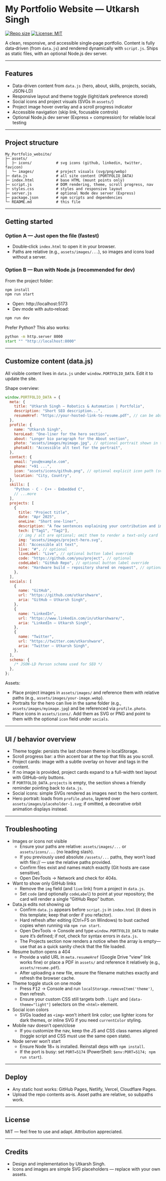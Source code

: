 # My Portfolio Website — Utkarsh Singh

[![Repo size](https://img.shields.io/github/repo-size/utkarshware/My_Portfolio_website?style=flat-square)](https://github.com/utkarshware/My_Portfolio_website)
[![License: MIT](https://img.shields.io/badge/license-MIT-lightgrey?style=flat-square)](#license)

A clean, responsive, and accessible single‑page portfolio. Content is fully data‑driven (from `data.js`) and rendered dynamically with `script.js`. Ships as static files, with an optional Node.js dev server.

---

## Features

- Data-driven content from `data.js` (hero, about, skills, projects, socials, JSON‑LD)
- Responsive layout and theme toggle (light/dark preference stored)
- Social icons and project visuals (SVGs in `assets/`)
- Project image hover overlay and a scroll progress indicator
- Accessible navigation (skip link, focusable controls)
- Optional Node.js dev server (Express + compression) for reliable local testing

---

## Project structure

```
My_Portfolio_website/
├─ assets/
│  ├─ icons/           # svg icons (github, linkedin, twitter, favicon)
│  └─ images/          # project visuals (svg/png/webp)
├─ data.js             # all site content (PORTFOLIO_DATA)
├─ index.html          # base HTML (mount points only)
├─ script.js           # DOM rendering, theme, scroll progress, nav
├─ styles.css          # styles and responsive layout
├─ server.js           # optional Node dev server (Express)
├─ package.json        # npm scripts and dependencies
└─ README.md           # this file
```

---

## Getting started

### Option A — Just open the file (fastest)

- Double‑click `index.html` to open it in your browser.
- Paths are relative (e.g., `assets/images/...`), so images and icons load without a server.

### Option B — Run with Node.js (recommended for dev)

From the project folder:

```cmd
npm install
npm run start
```

- Open: http://localhost:5173
- Dev mode with auto‑reload:

```cmd
npm run dev
```

Prefer Python? This also works:

```cmd
python -m http.server 8000
start "" "http://localhost:8000"
```

---

## Customize content (data.js)

All visible content lives in `data.js` under `window.PORTFOLIO_DATA`. Edit it to update the site.

Shape overview:

```js
window.PORTFOLIO_DATA = {
  meta: {
    title: "Utkarsh Singh — Robotics & Automation | Portfolio",
    description: "Short SEO description...",
    resumeHref: "https://your-hosted-link-to-resume.pdf", // can be absolute URL (Google Drive, etc.)
  },
  profile: {
    name: "Utkarsh Singh",
    heroLead: "One‑liner for the hero section",
    about: "Longer bio paragraph for the About section",
    photo: "assets/images/myimage.jpg", // optional portrait shown in the hero
    photoAlt: "Accessible alt text for the portrait",
  },
  contact: {
    email: "you@example.com",
    phone: "+91 ...",
    icon: "assets/icons/github.png", // optional explicit icon path (svg/png)
    location: "City, Country",
  },
  skills: [
    "Python · C · C++ · Embedded C",
    // ...more
  ],
  projects: [
    {
      title: "Project title",
      date: "Apr 2025",
      oneLine: "Short one‑liner",
      description: "A few sentences explaining your contribution and impact",
      tech: ["Tag1", "Tag2"],
      // img / alt are optional; omit them to render a text-only card
      img: "assets/images/project-hero.svg",
      alt: "Accessible alt text",
      live: "#", // optional
      liveLabel: "Live", // optional button label override
      code: "https://github.com/you/project", // optional
      codeLabel: "GitHub Repo", // optional button label override
      note: "Hardware build — repository shared on request", // optional
    },
  ],
  socials: [
    {
      name: "GitHub",
      url: "https://github.com/utkarshware",
      aria: "GitHub — Utkarsh Singh",
    },
    {
      name: "LinkedIn",
      url: "https://www.linkedin.com/in/utkarshware/",
      aria: "LinkedIn — Utkarsh Singh",
    },
    {
      name: "Twitter",
      url: "https://twitter.com/utkarshware",
      aria: "Twitter — Utkarsh Singh",
    },
  ],
  schema: {
    /* JSON‑LD Person schema used for SEO */
  },
};
```

Assets:

- Place project images in `assets/images/` and reference them with relative paths (e.g., `assets/images/your-image.webp`).
- Portraits for the hero can live in the same folder (e.g., `assets/images/myimage.jpg`) and be referenced via `profile.photo`.
- Place icons in `assets/icons/`. Add them as SVG or PNG and point to them with the optional `icon` field under `socials`.

---

## UI / behavior overview

- Theme toggle: persists the last chosen theme in localStorage.
- Scroll progress bar: a thin accent bar at the top that fills as you scroll.
- Project cards: image with a subtle overlay on hover and tags in the content.
- If no image is provided, project cards expand to a full-width text layout with GitHub-only buttons.
- If `PORTFOLIO_DATA.projects` is empty, the section shows a friendly reminder pointing back to `data.js`.
- Social icons: simple SVGs rendered as images next to the hero content.
- Hero portrait: loads from `profile.photo`, layered over `assets/images/placeholder-1.svg`; if omitted, a decorative orbit animation displays instead.

---

## Troubleshooting

- Images or icons not visible
  - Ensure your paths are relative: `assets/images/...` or `assets/icons/...` (no leading slash).
  - If you previously used absolute `/assets/...` paths, they won’t load with file:// — use the relative paths provided.
  - Confirm files exist and names match exactly (Git hosts are case sensitive).
  - Open DevTools → Network and check for 404s.
- Want to show only GitHub links
  - Remove the `img` field (and `live` link) from a project in `data.js`.
  - Set `code` (and optionally `codeLabel`) to point at your repository; the card will render a single “GitHub Repo” button.
- Data.js edits not showing up
  - Confirm `data.js` appears before `script.js` in `index.html` (it does in this template; keep that order if you refactor).
  - Hard refresh after editing (Ctrl+F5 on Windows) to bust cached copies when running via `npm run start`.
  - Open DevTools → Console and type `window.PORTFOLIO_DATA` to make sure it’s defined; if not, check for syntax errors in `data.js`.
  - The Projects section now renders a notice when the array is empty—use that as a quick sanity check that the file loaded.
- Resume button opens a 404
  - Provide a valid URL in `meta.resumeHref` (Google Drive “view” link works fine) or place a PDF in `assets/` and reference it relatively (e.g., `assets/resume.pdf`).
  - After uploading a new file, ensure the filename matches exactly and refresh the browser cache.
- Theme toggle stuck on one mode
  - Press <kbd>F12</kbd> → Console and run `localStorage.removeItem('theme')`, then refresh.
  - Ensure your custom CSS still targets both `.light` and `[data-theme="light"]` selectors on the `<html>` element.
- Social icon colors
  - SVGs loaded as `<img>` won’t inherit link color; use lighter icons for dark themes, or inline SVG if you need `currentColor` styling.
- Mobile nav doesn’t open/close
  - If you customize the nav, keep the JS and CSS class names aligned (toggle script and CSS must use the same open state).
- Node server won’t start
  - Ensure Node 18+ is installed. Reinstall deps with `npm install`.
  - If the port is busy: set `PORT=5174` (PowerShell: `$env:PORT=5174; npm run start`).

---

## Deploy

- Any static host works: GitHub Pages, Netlify, Vercel, Cloudflare Pages.
- Upload the repo contents as‑is. Asset paths are relative, so subpaths work.

---

## License

MIT — feel free to use and adapt. Attribution appreciated.

---

## Credits

- Design and implementation by Utkarsh Singh.
- Icons and images are simple SVG placeholders — replace with your own assets.
